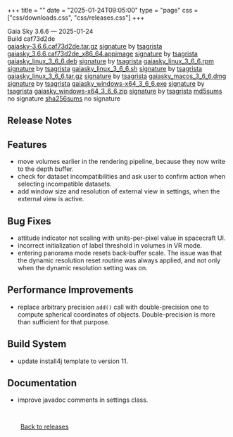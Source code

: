 +++
title = ""
date = "2025-01-24T09:05:00"
type = "page"
css = ["css/downloads.css", "css/releases.css"]
+++

<div class="download-container">
<div id="download-title">
Gaia Sky <span class="downloads-version">3.6.6</span> — <span class="downloads-releasedate">2025-01-24</span></div>
<div class="downloads-build">Build caf73d2de</div>
<div class="download-section">
<a href="https://gaia.ari.uni-heidelberg.de/gaiasky/releases/3.6.6.caf73d2de/gaiasky-3.6.6.caf73d2de.tar.gz" class="download-button">gaiasky-3.6.6.caf73d2de.tar.gz</a>
<span class="signature">
<a href="https://gaia.ari.uni-heidelberg.de/gaiasky/releases/3.6.6.caf73d2de/gaiasky-3.6.6.caf73d2de.tar.gz.sig">signature</a>  by  <a href="https://keyserver.ubuntu.com/pks/lookup?search=0x448C2B189756743013D5F7C22FD2A59C1D734C1F&fingerprint=on&op=index">tsagrista</a>
</span>
<a href="https://gaia.ari.uni-heidelberg.de/gaiasky/releases/3.6.6.caf73d2de/gaiasky_3.6.6.caf73d2de_x86_64.appimage" class="download-button">gaiasky_3.6.6.caf73d2de_x86_64.appimage</a>
<span class="signature">
<a href="https://gaia.ari.uni-heidelberg.de/gaiasky/releases/3.6.6.caf73d2de/gaiasky_3.6.6.caf73d2de_x86_64.appimage.sig">signature</a>  by  <a href="https://keyserver.ubuntu.com/pks/lookup?search=0x448C2B189756743013D5F7C22FD2A59C1D734C1F&fingerprint=on&op=index">tsagrista</a>
</span>
<a href="https://gaia.ari.uni-heidelberg.de/gaiasky/releases/3.6.6.caf73d2de/gaiasky_linux_3_6_6.deb" class="download-button">gaiasky_linux_3_6_6.deb</a>
<span class="signature">
<a href="https://gaia.ari.uni-heidelberg.de/gaiasky/releases/3.6.6.caf73d2de/gaiasky_linux_3_6_6.deb.sig">signature</a>  by  <a href="https://keyserver.ubuntu.com/pks/lookup?search=0x448C2B189756743013D5F7C22FD2A59C1D734C1F&fingerprint=on&op=index">tsagrista</a>
</span>
<a href="https://gaia.ari.uni-heidelberg.de/gaiasky/releases/3.6.6.caf73d2de/gaiasky_linux_3_6_6.rpm" class="download-button">gaiasky_linux_3_6_6.rpm</a>
<span class="signature">
<a href="https://gaia.ari.uni-heidelberg.de/gaiasky/releases/3.6.6.caf73d2de/gaiasky_linux_3_6_6.rpm.sig">signature</a>  by  <a href="https://keyserver.ubuntu.com/pks/lookup?search=0x448C2B189756743013D5F7C22FD2A59C1D734C1F&fingerprint=on&op=index">tsagrista</a>
</span>
<a href="https://gaia.ari.uni-heidelberg.de/gaiasky/releases/3.6.6.caf73d2de/gaiasky_linux_3_6_6.sh" class="download-button">gaiasky_linux_3_6_6.sh</a>
<span class="signature">
<a href="https://gaia.ari.uni-heidelberg.de/gaiasky/releases/3.6.6.caf73d2de/gaiasky_linux_3_6_6.sh.sig">signature</a>  by  <a href="https://keyserver.ubuntu.com/pks/lookup?search=0x448C2B189756743013D5F7C22FD2A59C1D734C1F&fingerprint=on&op=index">tsagrista</a>
</span>
<a href="https://gaia.ari.uni-heidelberg.de/gaiasky/releases/3.6.6.caf73d2de/gaiasky_linux_3_6_6.tar.gz" class="download-button">gaiasky_linux_3_6_6.tar.gz</a>
<span class="signature">
<a href="https://gaia.ari.uni-heidelberg.de/gaiasky/releases/3.6.6.caf73d2de/gaiasky_linux_3_6_6.tar.gz.sig">signature</a>  by  <a href="https://keyserver.ubuntu.com/pks/lookup?search=0x448C2B189756743013D5F7C22FD2A59C1D734C1F&fingerprint=on&op=index">tsagrista</a>
</span>
<a href="https://gaia.ari.uni-heidelberg.de/gaiasky/releases/3.6.6.caf73d2de/gaiasky_macos_3_6_6.dmg" class="download-button">gaiasky_macos_3_6_6.dmg</a>
<span class="signature">
<a href="https://gaia.ari.uni-heidelberg.de/gaiasky/releases/3.6.6.caf73d2de/gaiasky_macos_3_6_6.dmg.sig">signature</a>  by  <a href="https://keyserver.ubuntu.com/pks/lookup?search=0x448C2B189756743013D5F7C22FD2A59C1D734C1F&fingerprint=on&op=index">tsagrista</a>
</span>
<a href="https://gaia.ari.uni-heidelberg.de/gaiasky/releases/3.6.6.caf73d2de/gaiasky_windows-x64_3_6_6.exe" class="download-button">gaiasky_windows-x64_3_6_6.exe</a>
<span class="signature">
<a href="https://gaia.ari.uni-heidelberg.de/gaiasky/releases/3.6.6.caf73d2de/gaiasky_windows-x64_3_6_6.exe.sig">signature</a>  by  <a href="https://keyserver.ubuntu.com/pks/lookup?search=0x448C2B189756743013D5F7C22FD2A59C1D734C1F&fingerprint=on&op=index">tsagrista</a>
</span>
<a href="https://gaia.ari.uni-heidelberg.de/gaiasky/releases/3.6.6.caf73d2de/gaiasky_windows-x64_3_6_6.zip" class="download-button">gaiasky_windows-x64_3_6_6.zip</a>
<span class="signature">
<a href="https://gaia.ari.uni-heidelberg.de/gaiasky/releases/3.6.6.caf73d2de/gaiasky_windows-x64_3_6_6.zip.sig">signature</a>  by  <a href="https://keyserver.ubuntu.com/pks/lookup?search=0x448C2B189756743013D5F7C22FD2A59C1D734C1F&fingerprint=on&op=index">tsagrista</a>
</span>
<a href="https://gaia.ari.uni-heidelberg.de/gaiasky/releases/3.6.6.caf73d2de/md5sums" class="download-button">md5sums</a>
<span class="signature">no signature</span>
<a href="https://gaia.ari.uni-heidelberg.de/gaiasky/releases/3.6.6.caf73d2de/sha256sums" class="download-button">sha256sums</a>
<span class="signature">no signature</span>
</div>
</div>

<section class="release-notes">

# Release Notes


## Features
- move volumes earlier in the rendering pipeline, because they now write to the depth buffer.
- check for dataset incompatibilities and ask user to confirm action when selecting incompatible datasets.
- add window size and resolution of external view in settings, when the external view is active.

## Bug Fixes
- attitude indicator not scaling with units-per-pixel value in spacecraft UI.
- incorrect initialization of label threshold in volumes in VR mode.
- entering panorama mode resets back-buffer scale. The issue was that the dynamic resolution reset routine was always applied, and not only when the dynamic resolution setting was on.

## Performance Improvements
- replace arbitrary precision `add()` call with double-precision one to compute spherical coordinates of objects. Double-precision is more than sufficient for that purpose.

## Build System
- update install4j template to version 11.

## Documentation
- improve javadoc comments in settings class.
</section>


<p class="center-text" style="padding: 30px;">
<i class="fa-solid fa-circle-arrow-left"></i> <a href="/downloads/releases">Back to releases</a>
</p>
